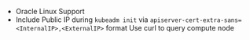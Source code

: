 - Oracle Linux Support
- Include Public IP during `kubeadm init` via `apiserver-cert-extra-sans=<InternalIP>,<ExternalIP>` format
    Use curl to query compute node
